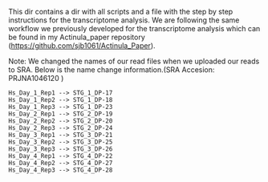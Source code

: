 This dir contains a dir with all scripts and a file with the step by step instructions for the transcriptome analysis. We are following the same workflow we previously developed for the transcriptome analysis which can be found in my Actinula_paper repository (https://github.com/sjb1061/Actinula_Paper).



Note: 
We changed the names of our read files when we uploaded our reads to SRA. Below is the name change information.(SRA Accesion: PRJNA1046120 )
```
Hs_Day_1_Rep1 --> STG_1_DP-17
Hs_Day_1_Rep2 --> STG_1_DP-18
Hs_Day_1_Rep3 --> STG_1_DP-23
Hs_Day_2_Rep1 --> STG_2_DP-19
Hs_Day_2_Rep2 --> STG_2_DP-20
Hs_Day_2_Rep3 --> STG_2_DP-24
Hs_Day_3_Rep1 --> STG_3_DP-21
Hs_Day_3_Rep2 --> STG_3_DP-25
Hs_Day_3_Rep3 --> STG_3_DP-26
Hs_Day_4_Rep1 --> STG_4_DP-22
Hs_Day_4_Rep2 --> STG_4_DP-27
Hs_Day_4_Rep3 --> STG_4_DP-28
```

